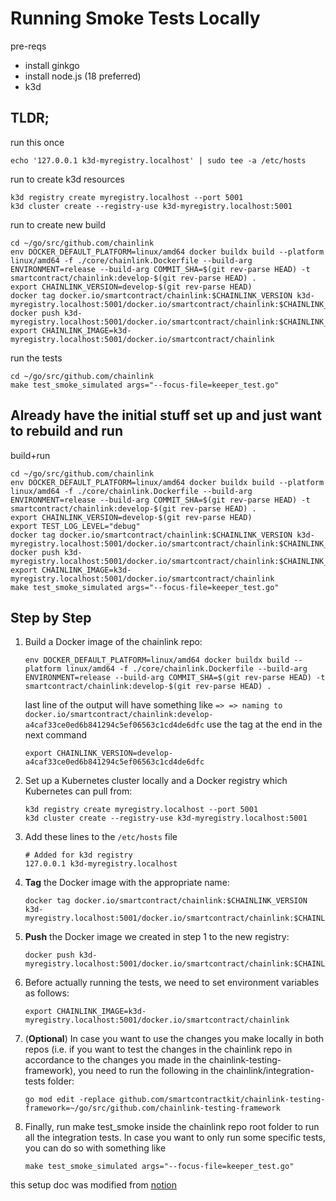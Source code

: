 # Running Smoke Tests Locally

pre-reqs
* install ginkgo
* install node.js (18 preferred)
* k3d

## TLDR;
run this once
```shell
echo '127.0.0.1 k3d-myregistry.localhost' | sudo tee -a /etc/hosts
```
run to create k3d resources
```shell
k3d registry create myregistry.localhost --port 5001
k3d cluster create --registry-use k3d-myregistry.localhost:5001
```
run to create new build
```shell
cd ~/go/src/github.com/chainlink
env DOCKER_DEFAULT_PLATFORM=linux/amd64 docker buildx build --platform linux/amd64 -f ./core/chainlink.Dockerfile --build-arg ENVIRONMENT=release --build-arg COMMIT_SHA=$(git rev-parse HEAD) -t smartcontract/chainlink:develop-$(git rev-parse HEAD) .
export CHAINLINK_VERSION=develop-$(git rev-parse HEAD)
docker tag docker.io/smartcontract/chainlink:$CHAINLINK_VERSION k3d-myregistry.localhost:5001/docker.io/smartcontract/chainlink:$CHAINLINK_VERSION
docker push k3d-myregistry.localhost:5001/docker.io/smartcontract/chainlink:$CHAINLINK_VERSION
export CHAINLINK_IMAGE=k3d-myregistry.localhost:5001/docker.io/smartcontract/chainlink
```
run the tests
 ```shell
cd ~/go/src/github.com/chainlink
make test_smoke_simulated args="--focus-file=keeper_test.go"
 ``` 

## Already have the initial stuff set up and just want to rebuild and run
build+run
```shell
cd ~/go/src/github.com/chainlink
env DOCKER_DEFAULT_PLATFORM=linux/amd64 docker buildx build --platform linux/amd64 -f ./core/chainlink.Dockerfile --build-arg ENVIRONMENT=release --build-arg COMMIT_SHA=$(git rev-parse HEAD) -t smartcontract/chainlink:develop-$(git rev-parse HEAD) .
export CHAINLINK_VERSION=develop-$(git rev-parse HEAD)
export TEST_LOG_LEVEL="debug"
docker tag docker.io/smartcontract/chainlink:$CHAINLINK_VERSION k3d-myregistry.localhost:5001/docker.io/smartcontract/chainlink:$CHAINLINK_VERSION
docker push k3d-myregistry.localhost:5001/docker.io/smartcontract/chainlink:$CHAINLINK_VERSION
export CHAINLINK_IMAGE=k3d-myregistry.localhost:5001/docker.io/smartcontract/chainlink
make test_smoke_simulated args="--focus-file=keeper_test.go"
 ``` 

## Step by Step

1. Build a Docker image of the chainlink repo:

   ```shell
   env DOCKER_DEFAULT_PLATFORM=linux/amd64 docker buildx build --platform linux/amd64 -f ./core/chainlink.Dockerfile --build-arg ENVIRONMENT=release --build-arg COMMIT_SHA=$(git rev-parse HEAD) -t smartcontract/chainlink:develop-$(git rev-parse HEAD) .
   ```
   last line of the output will have something like
   `=> => naming to docker.io/smartcontract/chainlink:develop-a4caf33ce0ed6b841294c5ef06563c1cd4de6dfc`
   use the tag at the end in the next command
   ```shell
   export CHAINLINK_VERSION=develop-a4caf33ce0ed6b841294c5ef06563c1cd4de6dfc
   ```
2. Set up a Kubernetes cluster locally and a Docker registry which Kubernetes can pull from:

   ```shell
   k3d registry create myregistry.localhost --port 5001
   k3d cluster create --registry-use k3d-myregistry.localhost:5001
   ```

3. Add these lines to the `/etc/hosts` file

    ```shell
    # Added for k3d registry
    127.0.0.1 k3d-myregistry.localhost
    ```

4. **Tag** the Docker image with the appropriate name:

   ```shell
   docker tag docker.io/smartcontract/chainlink:$CHAINLINK_VERSION k3d-myregistry.localhost:5001/docker.io/smartcontract/chainlink:$CHAINLINK_VERSION
   ```

5. **Push** the Docker image we created in step 1 to the new registry:

   ```shell 
   docker push k3d-myregistry.localhost:5001/docker.io/smartcontract/chainlink:$CHAINLINK_VERSION
   ```

6. Before actually running the tests, we need to set environment variables as follows:

   ```shell
   export CHAINLINK_IMAGE=k3d-myregistry.localhost:5001/docker.io/smartcontract/chainlink
   ```

7. (**Optional**) In case you want to use the changes you make locally in both repos (i.e. if you want to test the changes in the chainlink repo in accordance to the changes you made in the chainlink-testing-framework), you need to run the following in the chainlink/integration-tests folder:
   ```shell
   go mod edit -replace github.com/smartcontractkit/chainlink-testing-framework=~/go/src/github.com/chainlink-testing-framework
   ```

8. Finally, run make test_smoke inside the chainlink repo root folder to run all the integration tests. In case you want to only run some specific tests, you can do so with something like
    ```shell
    make test_smoke_simulated args="--focus-file=keeper_test.go"
    ``` 

this setup doc was modified from [notion](https://www.notion.so/chainlink/Setting-up-Integration-Tests-Framework-Locally-dc0e3db7718b45ad9249e97d7ef74c51)
